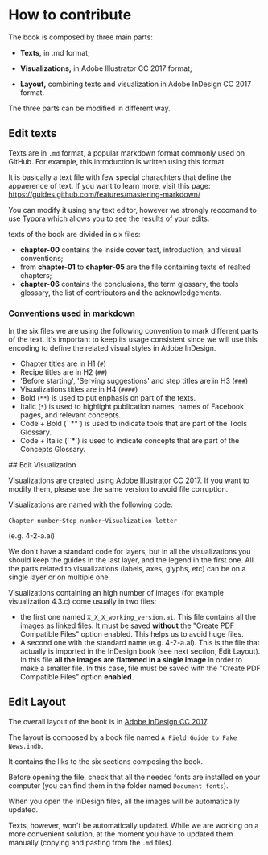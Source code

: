 # How to contribute

The book is composed by three main parts:

* **Texts,** in .md format;


* **Visualizations,** in Adobe Illustrator CC 2017 format;
* **Layout,** combining texts and visualization in Adobe InDesign CC 2017 format.

The three parts can be modified in different way.

## Edit texts

Texts are in `.md` format, a popular markdown format commonly used on GitHub. For example, this introduction is written using this format.

It is basically a text file with few special charachters that define the appaerence of text. If you want to learn more, visit this page: https://guides.github.com/features/mastering-markdown/

You can modify it using any text editor, however we strongly reccomand to use [Typora](https://typora.io/) which allows you to see the results of your edits.

texts of the book are divided in six files:

* **chapter-00** contains the inside cover text, introduction, and visual conventions;
* from **chapter-01** to **chapter-05** are the file containing texts of realted chapters;
* **chapter-06** contains the conclusions, the term glossary, the tools glossary, the list of contributors and the acknowledgements.

### Conventions used in markdown

In the six files we are using the following convention to mark different parts of the text. It's important to keep its usage consistent since we will use this encoding to define the related visual styles in Adobe InDesign. 

- Chapter titles are in H1 (`#`)
- Recipe titles are in H2 (`##`)
- 'Before starting', 'Serving suggestions' and step titles are in H3 (`###`)
- Visualizations titles are in H4 (`####`)
- Bold (`**`) is used to put enphasis on part of the texts.
- Italic (`*`) is used to highlight publication names, names of Facebook pages, and relevant concepts.
- Code + Bold (``**`) is used to indicate tools that are part of the Tools Glossary.
- Code + Italic (``*`) is used to indicate concepts that are part of the Concepts Glossary.

## Edit Visualization

Visualizations are created using [Adobe Illustrator CC 2017](http://www.adobe.com/products/illustrator.html). If you want to modify them, please use the same version to avoid file corruption.

Visualizations are named with the following code:

`Chapter number`-`Step number`-`Visualization letter`

(e.g. 4-2-a.ai)

We don't have a standard code for layers, but in all the visualizations you should keep the guides in the last layer, and the legend in the first one. All the parts related to visualizations (labels, axes, glyphs, etc) can be on a single layer or on multiple one.

Visualizations containing an high number of images (for example visualization 4.3.c) come usually in two files:

* the first one named `X_X_X_working_version.ai`. This file contains all the images as linked files. It must be saved **without** the "Create PDF Compatible Files" option enabled. This helps us to avoid huge files.
* A second one with the standard name (e.g. 4-2-a.ai). This is the file that actually is imported in the InDesign book (see next section, Edit Layout). In this file **all the images are flattened in a single image** in order to make a smaller file. In this case, file must be saved with the "Create PDF Compatible Files" option **enabled**.

## Edit Layout

The overall layout of the book is in [Adobe InDesign CC 2017](http://www.adobe.com/products/indesign.html).

The layout is composed by a book file named `A Field Guide to Fake News.indb`.

It contains the liks to the six sections composing the book.

Before opening the file, check that all the needed fonts are installed on your computer (you can find them in the folder named `Document fonts`).

When you open the InDesign files, all the images will be automatically updated.

Texts, however, won't be automatically updated. While we are working on a more convenient solution, at the moment you have to updated them manually (copying and pasting from the `.md` files).

